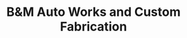 ---
title: "B&M Auto Works and Custom Fabrication"
url: /clinton/bundm-auto-works-and-custom-fabrication/
shop: Autowerkstatt
---